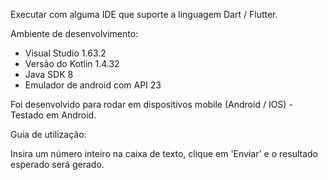 Executar com alguma IDE que suporte a linguagem Dart / Flutter.

Ambiente de desenvolvimento:
- Visual Studio 1.63.2
- Versão do Kotlin 1.4.32
- Java SDK 8
- Emulador de android com API 23

Foi desenvolvido para rodar em dispositivos mobile (Android / IOS) - Testado em Android.

Guia de utilização:

Insira um número inteiro na caixa de texto, clique em 'Enviar' e o resultado esperado será gerado.
